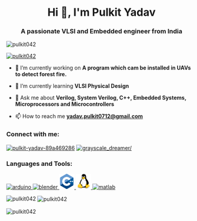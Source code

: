 <h1 align="center">Hi 👋, I'm Pulkit Yadav</h1>
<h3 align="center">A passionate VLSI and Embedded engineer from India</h3>

<p align="left"> <img src="https://komarev.com/ghpvc/?username=pulkit042&label=Profile%20views&color=0e75b6&style=flat" alt="pulkit042" /> </p>

<p align="left"> <a href="https://github.com/ryo-ma/github-profile-trophy"><img src="https://github-profile-trophy.vercel.app/?username=pulkit042" alt="pulkit042" /></a> </p>

- 🔭 I’m currently working on **A program which cam be installed in UAVs to detect forest fire.**

- 🌱 I’m currently learning **VLSI Physical Design**

- 💬 Ask me about **Verilog, System Verilog, C++, Embedded Systems, Microprocessors and Microcontrollers**

- 📫 How to reach me **yadav.pulkit0712@gmail.com**

<h3 align="left">Connect with me:</h3>
<p align="left">
<a href="https://linkedin.com/in/pulkit-yadav-89a469286" target="blank"><img align="center" src="https://raw.githubusercontent.com/rahuldkjain/github-profile-readme-generator/master/src/images/icons/Social/linked-in-alt.svg" alt="pulkit-yadav-89a469286" height="30" width="40" /></a>
<a href="https://instagram.com/grayscale_dreamer/" target="blank"><img align="center" src="https://raw.githubusercontent.com/rahuldkjain/github-profile-readme-generator/master/src/images/icons/Social/instagram.svg" alt="grayscale_dreamer/" height="30" width="40" /></a>
</p>

<h3 align="left">Languages and Tools:</h3>
<p align="left"> <a href="https://www.arduino.cc/" target="_blank" rel="noreferrer"> <img src="https://cdn.worldvectorlogo.com/logos/arduino-1.svg" alt="arduino" width="40" height="40"/> </a> <a href="https://www.blender.org/" target="_blank" rel="noreferrer"> <img src="https://download.blender.org/branding/community/blender_community_badge_white.svg" alt="blender" width="40" height="40"/> </a> <a href="https://www.w3schools.com/cpp/" target="_blank" rel="noreferrer"> <img src="https://raw.githubusercontent.com/devicons/devicon/master/icons/cplusplus/cplusplus-original.svg" alt="cplusplus" width="40" height="40"/> </a> <a href="https://www.linux.org/" target="_blank" rel="noreferrer"> <img src="https://raw.githubusercontent.com/devicons/devicon/master/icons/linux/linux-original.svg" alt="linux" width="40" height="40"/> </a> <a href="https://www.mathworks.com/" target="_blank" rel="noreferrer"> <img src="https://upload.wikimedia.org/wikipedia/commons/2/21/Matlab_Logo.png" alt="matlab" width="40" height="40"/> </a> </p>

<p><img align="left" src="https://github-readme-stats.vercel.app/api/top-langs?username=pulkit042&show_icons=true&locale=en&layout=compact" alt="pulkit042" /></p>

<p>&nbsp;<img align="center" src="https://github-readme-stats.vercel.app/api?username=pulkit042&show_icons=true&locale=en" alt="pulkit042" /></p>

<p><img align="center" src="https://github-readme-streak-stats.herokuapp.com/?user=pulkit042&" alt="pulkit042" /></p>
